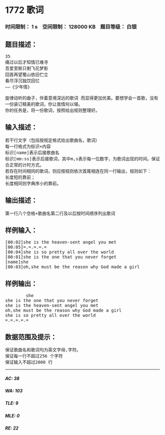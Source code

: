 # 1772 歌词   
### 时间限制： 1 s&nbsp;&nbsp;&nbsp;&nbsp;空间限制： 128000 KB&nbsp;&nbsp;&nbsp;&nbsp;题目等级： 白银  
## 题目描述：  

<pre>
35  
痛过以后才知情已难寻  
吾爱至斯只剩飞花梦影  
回首再望蜀山依旧伫立  
看尽浮沉独饮回忆  
——《少年情》
  
旋律动听的曲子，伴着意境深远的歌词 而显得更加优美。要想学会一首歌，没有  
一份装订精美的歌词，你让我情何以堪。  
你的任务是，将一份歌词，按照给出规则整理好。
</pre>
  
  
## 输入描述：  

<pre>
若干行文字（包括按规定格式给出歌曲名，歌词）  
每一行格式为标识+内容  
标识[name]表示后接歌曲名  
标识[mm:ss]表示后接歌词，其中m,s表示每一位数字，为歌词出现的时间。保证符  
合正常的计时方式。  
若存在时间相同的歌词，则应按规则依次首尾相连在同一行输出，规则如下：  
长度短的靠前；  
长度相同则字典序小的靠前。
</pre>
  
  
## 输出描述：  

<pre>
第一行八个空格+歌曲名第二行及以后按时间顺序列出歌词
</pre>
  
  
## 样例输入：  

<pre>
[00:02]she is the heaven-sent angel you met  
[00:05]=.=.=.=.=  
[00:04]she is so pretty all over the world  
[00:01]she is the one that you never forget  
[name]she  
[00:03]oh,she must be the reason why God made a girl
</pre>
  
  
## 样例输出：  

<pre>
        she  
she is the one that you never forget  
she is the heaven-sent angel you met  
oh,she must be the reason why God made a girl  
she is so pretty all over the world  
=.=.=.=.=
</pre>
  
  
## 数据范围及提示：  

<pre>
保证歌曲名和歌词均为英文字母,字符。  
保证每一行不超过256 个字符  
保证输入不超过2000 行
</pre>
  
  
***  

##### AC: 38  
##### WA: 103  
##### TLE: 9  
##### MLE: 0  
##### RE: 22  
